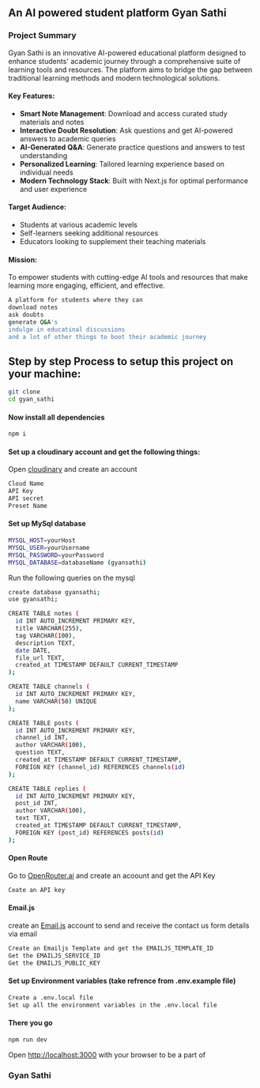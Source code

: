 ## An AI powered student platform Gyan Sathi

### Project Summary

Gyan Sathi is an innovative AI-powered educational platform designed to enhance students' academic journey through a comprehensive suite of learning tools and resources. The platform aims to bridge the gap between traditional learning methods and modern technological solutions.

#### Key Features:
- **Smart Note Management**: Download and access curated study materials and notes
- **Interactive Doubt Resolution**: Ask questions and get AI-powered answers to academic queries
- **AI-Generated Q&A**: Generate practice questions and answers to test understanding
- **Personalized Learning**: Tailored learning experience based on individual needs
- **Modern Technology Stack**: Built with Next.js for optimal performance and user experience

#### Target Audience:
- Students at various academic levels
- Self-learners seeking additional resources
- Educators looking to supplement their teaching materials

#### Mission:
To empower students with cutting-edge AI tools and resources that make learning more engaging, efficient, and effective.

``` bash
A platform for students where they can
download notes
ask doubts
generate Q&A's 
indulge in educatinal discussions
and a lot of other things to boot their academic journey
```

## Step by step Process to setup this project on your machine:
``` bash
git clone 
cd gyan_sathi
```

#### Now install all dependencies
```bash
npm i
```

#### Set up a cloudinary account and get the following things:

Open [cloudinary](https://cloudinary.com/) and create an account

```bash
Cloud Name
API Key
API secret
Preset Name
```

#### Set up MySql database
```bash
MYSQL_HOST=yourHost
MYSQL_USER=yourUsername
MYSQL_PASSWORD=yourPassword
MYSQL_DATABASE=databaseName (gyansathi)
```

Run the following queries on the mysql
```bash
create database gyansathi;
use gyansathi;
```

```bash
CREATE TABLE notes (
  id INT AUTO_INCREMENT PRIMARY KEY,
  title VARCHAR(255),
  tag VARCHAR(100),
  description TEXT,
  date DATE,
  file_url TEXT,
  created_at TIMESTAMP DEFAULT CURRENT_TIMESTAMP
);
```

```bash
CREATE TABLE channels (
  id INT AUTO_INCREMENT PRIMARY KEY,
  name VARCHAR(50) UNIQUE
);
```

```bash
CREATE TABLE posts (
  id INT AUTO_INCREMENT PRIMARY KEY,
  channel_id INT,
  author VARCHAR(100),
  question TEXT,
  created_at TIMESTAMP DEFAULT CURRENT_TIMESTAMP,
  FOREIGN KEY (channel_id) REFERENCES channels(id)
);
```

```bash
CREATE TABLE replies (
  id INT AUTO_INCREMENT PRIMARY KEY,
  post_id INT,
  author VARCHAR(100),
  text TEXT,
  created_at TIMESTAMP DEFAULT CURRENT_TIMESTAMP,
  FOREIGN KEY (post_id) REFERENCES posts(id)
);
```

#### Open Route

Go to [OpenRouter.ai](https://openrouter.ai/) and create an acoount and get the API Key

```bash
Ceate an API key
```

#### Email.js

create an [Email.js](https://www.emailjs.com/) account to send and receive the contact us form details via email

```bash
Create an Emailjs Template and get the EMAILJS_TEMPLATE_ID
Get the EMAILJS_SERVICE_ID
Get the EMAILJS_PUBLIC_KEY
```

#### Set up Environment variables (take refrence from .env.example file)
```bash
Create a .env.local file
Set up all the environment variables in the .env.local file
```

#### There you go
```bash
npm run dev
```

Open [http://localhost:3000](http://localhost:3000) with your browser to be a part of
### Gyan Sathi


<!-- This is a [Next.js](https://nextjs.org) project bootstrapped with [`create-next-app`](https://nextjs.org/docs/app/api-reference/cli/create-next-app).

## Getting Started

First, run the development server:

```bash
npm run dev
# or
yarn dev
# or
pnpm dev
# or
bun dev
```

Open [http://localhost:3000](http://localhost:3000) with your browser to see the result.

You can start editing the page by modifying `app/page.tsx`. The page auto-updates as you edit the file.

This project uses [`next/font`](https://nextjs.org/docs/app/building-your-application/optimizing/fonts) to automatically optimize and load [Geist](https://vercel.com/font), a new font family for Vercel.

## Learn More

To learn more about Next.js, take a look at the following resources:

- [Next.js Documentation](https://nextjs.org/docs) - learn about Next.js features and API.
- [Learn Next.js](https://nextjs.org/learn) - an interactive Next.js tutorial.

You can check out [the Next.js GitHub repository](https://github.com/vercel/next.js) - your feedback and contributions are welcome!

## Deploy on Vercel

The easiest way to deploy your Next.js app is to use the [Vercel Platform](https://vercel.com/new?utm_medium=default-template&filter=next.js&utm_source=create-next-app&utm_campaign=create-next-app-readme) from the creators of Next.js.

Check out our [Next.js deployment documentation](https://nextjs.org/docs/app/building-your-application/deploying) for more details. -->
